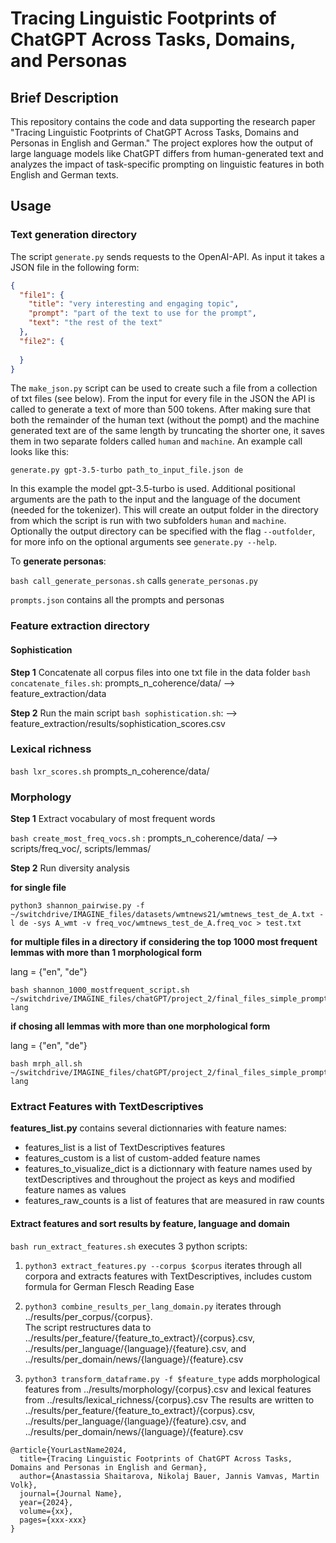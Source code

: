 # Tracing Linguistic Footprints of ChatGPT Across Tasks, Domains, and Personas

## Brief Description

This repository contains the code and data supporting the research paper "Tracing Linguistic Footprints of ChatGPT Across Tasks, Domains and Personas in English and German." The project explores how the output of large language models like ChatGPT differs from human-generated text and analyzes the impact of task-specific prompting on linguistic features in both English and German texts.

## Usage

### Text generation directory

The script `generate.py` sends requests to the OpenAI-API. As input it takes a JSON file in the following form:
```json
{
  "file1": {
    "title": "very interesting and engaging topic",
    "prompt": "part of the text to use for the prompt",
    "text": "the rest of the text"
  },
  "file2": {
    
  }
}
```
The `make_json.py` script can be used to create such a file from a collection of txt files (see below). 
From the input for every file in the JSON the API is called to generate a text of more than 500 tokens.
After making sure that both the remainder of the human text (without the pompt) and the machine generated text are of the same length
by truncating the shorter one, it saves them in two separate folders called `human` and `machine`.  An example call looks like this:

`generate.py gpt-3.5-turbo path_to_input_file.json de`

In this example the model gpt-3.5-turbo is used. Additional positional arguments are the path to the input and the language of the document (needed for the tokenizer).
This will create an output folder in the directory from which the script is run with two subfolders `human` and `machine`. Optionally the output directory can be specified
with the flag `--outfolder`, for more info on the optional arguments see `generate.py --help`.

To **generate personas**:

`bash call_generate_personas.sh` calls `generate_personas.py`

`prompts.json` contains all the prompts and personas

### Feature extraction directory

#### **Sophistication**

**Step 1** Concatenate all corpus files into one txt file in the data folder
`bash concatenate_files.sh`: prompts_n_coherence/data/  --> feature_extraction/data

**Step 2** Run the main script
`bash sophistication.sh`:  --> feature_extraction/results/sophistication_scores.csv


### **Lexical richness**

`bash lxr_scores.sh` prompts_n_coherence/data/

### **Morphology**

**Step 1** Extract vocabulary of most frequent words

`bash create_most_freq_vocs.sh` : prompts_n_coherence/data/ --> scripts/freq_voc/, scripts/lemmas/

**Step 2** Run diversity analysis

**for single file**

```
python3 shannon_pairwise.py -f ~/switchdrive/IMAGINE_files/datasets/wmtnews21/wmtnews_test_de_A.txt -l de -sys A_wmt -v freq_voc/wmtnews_test_de_A.freq_voc > test.txt
```

**for multiple files in a directory**
**if considering the top 1000 most frequent lemmas with more than 1 morphological form**

lang = {"en", "de"}

```
bash shannon_1000_mostfrequent_script.sh ~/switchdrive/IMAGINE_files/chatGPT/project_2/final_files_simple_prompt/{corpus} lang
```

**if chosing all lemmas with more than one morphological form**

lang = {"en", "de"}

```
bash mrph_all.sh ~/switchdrive/IMAGINE_files/chatGPT/project_2/final_files_simple_prompt/{corpus} lang
```


### **Extract Features with TextDescriptives**

**features_list.py** contains several dictionnaries with feature names:

- features_list is a list of TextDescriptives features
- features_custom is a list of custom-added feature names
- features_to_visualize_dict is a dictionnary with feature names used by textDescriptives and throughout the project as keys and modified feature names as values
- features_raw_counts is a list of features that are measured in raw counts


#### Extract features and sort results by feature, language and domain

`bash run_extract_features.sh` executes 3 python scripts:

1. `python3 extract_features.py --corpus $corpus` iterates through all corpora and extracts features with TextDescriptives, includes custom formula for German Flesch Reading Ease
  
2. `python3 combine_results_per_lang_domain.py` iterates through ../results/per_corpus/{corpus}.  
  The script restructures data to 
  ../results/per_feature/{feature_to_extract}/{corpus}.csv, 
  ../results/per_language/{language}/{feature}.csv, and
  ../results/per_domain/news/{language}/{feature}.csv
  
3. `python3 transform_dataframe.py -f $feature_type` adds morphological features from 
  ../results/morphology/{corpus}.csv and lexical features from ../results/lexical_richness/{corpus}.csv 
  The results are written to 
  ../results/per_feature/{feature_to_extract}/{corpus}.csv, 
  ../results/per_language/{language}/{feature}.csv, and
  ../results/per_domain/news/{language}/{feature}.csv       


```
@article{YourLastName2024,
  title={Tracing Linguistic Footprints of ChatGPT Across Tasks, Domains and Personas in English and German},
  author={Anastassia Shaitarova, Nikolaj Bauer, Jannis Vamvas, Martin Volk},
  journal={Journal Name},
  year={2024},
  volume={xx},
  pages={xxx-xxx}
}
```


